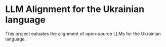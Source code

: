 # LLM Alignment for the Ukrainian language

This project ealuates the alignment of open-source LLMs for the Ukrainian language.